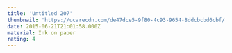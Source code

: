 ```yaml
---
title: 'Untitled 207'
thumbnail: 'https://ucarecdn.com/de47dce5-9f80-4c93-9654-8ddcbcbd6cbf/'
date: 2015-06-21T21:01:58.000Z
material: Ink on paper
rating: 4
---
```

